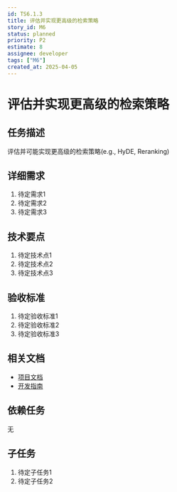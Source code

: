 ```yaml
---
id: TS6.1.3
title: 评估并实现更高级的检索策略
story_id: M6
status: planned
priority: P2
estimate: 8
assignee: developer
tags: ["M6"]
created_at: 2025-04-05
---
```


# 评估并实现更高级的检索策略

## 任务描述

评估并可能实现更高级的检索策略(e.g., HyDE, Reranking)

## 详细需求

1. 待定需求1
2. 待定需求2
3. 待定需求3

## 技术要点

1. 待定技术点1
2. 待定技术点2
3. 待定技术点3

## 验收标准

1. 待定验收标准1
2. 待定验收标准2
3. 待定验收标准3

## 相关文档

- [项目文档](../../../docs/README.md)
- [开发指南](../../../docs/development.md)

## 依赖任务

无

## 子任务

1. 待定子任务1
2. 待定子任务2
